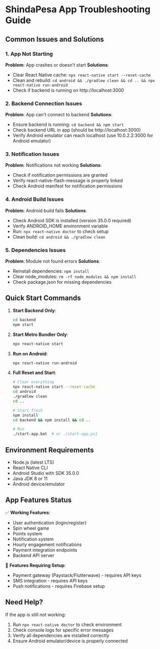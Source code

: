 # ShindaPesa App Troubleshooting Guide

## Common Issues and Solutions

### 1. App Not Starting
**Problem**: App crashes or doesn't start
**Solutions**:
- Clear React Native cache: `npx react-native start --reset-cache`
- Clean and rebuild: `cd android && ./gradlew clean && cd .. && npx react-native run-android`
- Check if backend is running on http://localhost:3000

### 2. Backend Connection Issues
**Problem**: App can't connect to backend
**Solutions**:
- Ensure backend is running: `cd backend && npm start`
- Check backend URL in app (should be http://localhost:3000)
- Verify Android emulator can reach localhost (use 10.0.2.2:3000 for Android emulator)

### 3. Notification Issues
**Problem**: Notifications not working
**Solutions**:
- Check if notification permissions are granted
- Verify react-native-flash-message is properly linked
- Check Android manifest for notification permissions

### 4. Android Build Issues
**Problem**: Android build fails
**Solutions**:
- Check Android SDK is installed (version 35.0.0 required)
- Verify ANDROID_HOME environment variable
- Run: `npx react-native doctor` to check setup
- Clean build: `cd android && ./gradlew clean`

### 5. Dependencies Issues
**Problem**: Module not found errors
**Solutions**:
- Reinstall dependencies: `npm install`
- Clear node_modules: `rm -rf node_modules && npm install`
- Check package.json for missing dependencies

## Quick Start Commands

1. **Start Backend Only**:
   ```bash
   cd backend
   npm start
   ```

2. **Start Metro Bundler Only**:
   ```bash
   npx react-native start
   ```

3. **Run on Android**:
   ```bash
   npx react-native run-android
   ```

4. **Full Reset and Start**:
   ```bash
   # Clear everything
   npx react-native start --reset-cache
   cd android
   ./gradlew clean
   cd ..
   
   # Start fresh
   npm install
   cd backend && npm install && cd ..
   
   # Run
   ./start-app.bat  # or ./start-app.ps1
   ```

## Environment Requirements

- Node.js (latest LTS)
- React Native CLI
- Android Studio with SDK 35.0.0
- Java JDK 8 or 11
- Android device/emulator

## App Features Status

✅ **Working Features**:
- User authentication (login/register)
- Spin wheel game
- Points system
- Notification system
- Hourly engagement notifications
- Payment integration endpoints
- Backend API server

🔧 **Features Requiring Setup**:
- Payment gateway (Paystack/Flutterwave) - requires API keys
- SMS integration - requires API keys
- Push notifications - requires Firebase setup

## Need Help?

If the app is still not working:
1. Run `npx react-native doctor` to check environment
2. Check console logs for specific error messages
3. Verify all dependencies are installed correctly
4. Ensure Android emulator/device is properly connected
